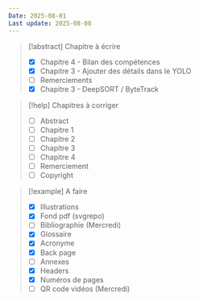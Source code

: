 ```yaml
---
Date: 2025-08-01
Last update: 2025-08-08
---
```

> [!abstract] Chapitre à écrire
> - [x] Chapitre 4 - Bilan des compétences
> - [x] Chapitre 3 - Ajouter des détails dans le YOLO
> - [ ] Remerciements 
> - [x] Chapitre 3 - DeepSORT / ByteTrack

> [!help] Chapitres à corriger
> - [ ] Abstract
> - [ ] Chapitre 1
> - [ ] Chapitre 2
> - [ ] Chapitre 3
> - [ ] Chapitre 4
> - [ ] Remerciement 
> - [ ] Copyright

> [!example] A faire
> - [x] Illustrations
> - [x] Fond pdf (svgrepo)
> - [ ] Bibliographie (Mercredi)
> - [x] Glossaire
> - [x] Acronyme
> - [x] Back page
> - [ ] Annexes
> - [x] Headers
> - [x] Numéros de pages
> - [ ] QR code vidéos (Mercredi)


